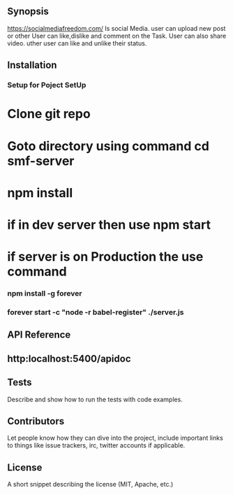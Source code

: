 ## Synopsis

https://socialmediafreedom.com/ 
Is social Media. user can upload new post or other User can like,dislike and comment on the Task. User can also share video. uther user can like and unlike their status.      

## Installation

### Setup for Poject SetUp

# Clone git repo 
# Goto directory using command cd smf-server
# npm install 
# if in dev server then use npm start 
# if server is on Production  the use command 
 ### npm install -g forever
 ### forever start -c "node -r babel-register" ./server.js


## API Reference
 ## http:localhost:5400/apidoc

## Tests

Describe and show how to run the tests with code examples.

## Contributors

Let people know how they can dive into the project, include important links to things like issue trackers, irc, twitter accounts if applicable.

## License

A short snippet describing the license (MIT, Apache, etc.)